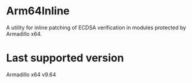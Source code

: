 # Arm64Inline
A utility for inline patching of ECDSA verification in modules protected by Armadillo x64.
# Last supported version
Armadillo x64 v9.64
